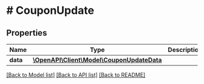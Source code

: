 # # CouponUpdate

## Properties

Name | Type | Description | Notes
------------ | ------------- | ------------- | -------------
**data** | [**\OpenAPI\Client\Model\CouponUpdateData**](CouponUpdateData.md) |  |

[[Back to Model list]](../../README.md#models) [[Back to API list]](../../README.md#endpoints) [[Back to README]](../../README.md)
